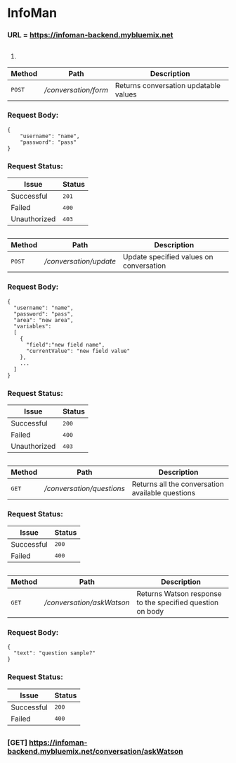# InfoMan
### URL = https://infoman-backend.mybluemix.net
##
1. 
Method          | Path              | Description 
--------------- | ------------------| -----------
<kbd>POST</kbd> | */conversation/form*| Returns conversation updatable values
### Request Body:
```
{
	"username": "name",
	"password": "pass"
}
```
### Request Status:
Issue    | Status
-------- | ---
Successful| <kbd>201</kbd>
Failed    | <kbd>400</kbd>
Unauthorized | <kbd>403</kbd>
##
Method          | Path              | Description 
--------------- | ------------------| -----------
<kbd>POST</kbd> | */conversation/update*| Update specified values on conversation
### Request Body:
```
{
  "username": "name",
  "password": "pass",
  "area": "new area",
  "variables": 
  [
    { 
      "field":"new field name",
      "currentValue": "new field value"
    },
    ...
  ]
}
```
### Request Status:
Issue    | Status
-------- | ---
Successful| <kbd>200</kbd>
Failed    | <kbd>400</kbd>
Unauthorized | <kbd>403</kbd>
##
Method          | Path              | Description 
--------------- | ------------------| -----------
<kbd>GET</kbd> | */conversation/questions*| Returns all the conversation available questions
### Request Status:
Issue    | Status
-------- | ---
Successful| <kbd>200</kbd>
Failed    | <kbd>400</kbd>
##
Method          | Path              | Description 
--------------- | ------------------| -----------
<kbd>GET</kbd> | */conversation/askWatson*| Returns Watson response to the specified question on body
### Request Body:
```
{
  "text": "question sample?"
}
```
### Request Status:
Issue    | Status
-------- | ---
Successful| <kbd>200</kbd>
Failed    | <kbd>400</kbd>
##
### [GET] https://infoman-backend.mybluemix.net/conversation/askWatson
